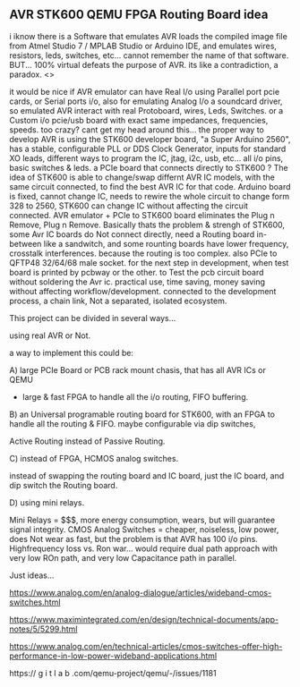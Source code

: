 ## AVR STK600 QEMU FPGA Routing Board idea

i iknow there is a Software that emulates AVR 
loads the compiled image file from Atmel Studio 7 / MPLAB Studio or Arduino IDE,
and emulates wires, resistors, leds, switches, etc...
cannot remember the name of that software.
BUT...
100% virtual defeats the purpose of AVR.
its like a contradiction, a paradox. <>

it would be nice if AVR emulator can have Real I/o
using Parallel port pcie cards,
or Serial ports i/o,
also for emulating Analog I/o a soundcard driver,
so emulated AVR interact with real Protoboard, wires, Leds, Switches.
or a Custom i/o pcie/usb board with exact same impedances, frequencies, speeds.
too crazy?
cant get my head around this...
the proper way to develop AVR is using the STK600 developer board, "a Super Arduino 2560",
has a stable, configurable PLL or DDS Clock Generator,
inputs for standard XO leads, different ways to program the IC, jtag, i2c, usb, etc...
all i/o pins,
basic switches & leds.
a PCIe board that connects directly to STK600 ?
The idea of STK600 is able to change/swap differnt AVR IC models,
with the same circuit connected, to find the best AVR IC for that code.
Arduino board is fixed, cannot change IC, needs to rewire the whole circuit to change form 328 to 2560,
STK600 can change IC without affecting the circuit connected.
AVR emulator + PCIe to STK600 board eliminates the Plug n Remove, Plug n Remove.
Basically thats the problem & strengh of STK600,
some Avr IC boards do Not connect directly, need a Routing board in-between like a sandwitch, and some rounting boards have lower frequency, crosstalk interferences.
because the routing is too complex.
also PCIe to QFTP48 32/64/68 male socket.
for the next step in development,
when test board is printed by pcbway or the other.
to Test the pcb circuit board without soldering the Avr ic.
practical use, time saving, money saving without affecting workflow/development.
connected to the development process, a chain link, Not a separated, isolated ecosystem.


This project can be divided in several ways...

using real AVR or Not.

a way to implement this could be:

A) large PCIe Board or PCB rack mount chasis,
that has all AVR ICs or QEMU
+ large & fast FPGA to handle all the i/o routing, FIFO buffering.

B) an Universal programable routing board for STK600,
with an FPGA to handle all the routing & FIFO.
maybe configurable via dip switches, 

Active Routing instead of Passive Routing.

C) instead of FPGA, HCMOS analog switches.

instead of swapping the routing board and IC board, just the IC board, 
and dip switch the Routing board.

D) using mini relays.


Mini Relays = $$$, more energy consumption, wears, but will guarantee signal integrity.
CMOS Analog Switches = cheaper, noiseless, low power, does Not wear as fast,
but the problem is that AVR has 100 i/o pins.
Highfrequency loss vs. Ron war... would require dual path approach with very low ROn path, and very low Capacitance path in parallel.


Just ideas... 

https://www.analog.com/en/analog-dialogue/articles/wideband-cmos-switches.html

https://www.maximintegrated.com/en/design/technical-documents/app-notes/5/5299.html

https://www.analog.com/en/technical-articles/cmos-switches-offer-high-performance-in-low-power-wideband-applications.html


https://
g i t l a b
.com/qemu-project/qemu/-/issues/1181

